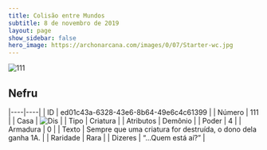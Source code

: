 ```yaml
---
title: Colisão entre Mundos
subtitle: 8 de novembro de 2019
layout: page
show_sidebar: false
hero_image: https://archonarcana.com/images/0/07/Starter-wc.jpg
---
```


![111](https://cdn.keyforgegame.com/media/card_front/pt/452_111_H3VG4J3F378W_pt.png)

## Nefru

|----|----|
| ID | ed01c43a-6328-43e6-8b64-49e6c4c61399 |
| Número | 111 |
| Casa | ![Dis](https://archonarcana.com/images/thumb/e/e8/Dis.png/22px-Dis.png "Dis") |
| Tipo | Criatura |
| Atributos | Demônio |
| Poder | 4 |
| Armadura | 0 |
| Texto | Sempre que uma criatura for destruída, o dono dela ganha 1A. |
| Raridade | Rara |
| Dizeres | “…Quem está aí?” |
